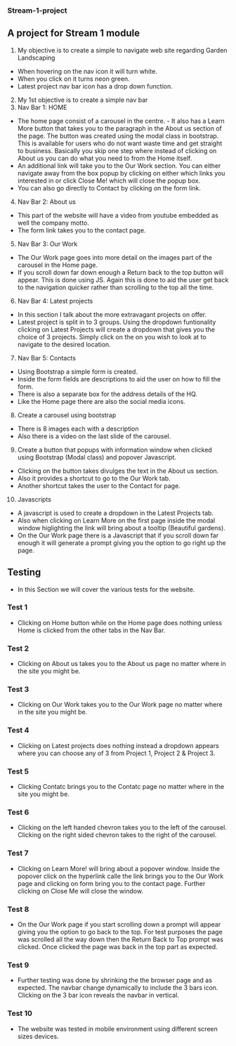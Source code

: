 ### Stream-1-project

## A project for Stream 1 module
1.	My objective is to create a simple to navigate web site regarding Garden Landscaping
- When hovering on the nav icon it will turn white.
- When you click on it turns neon green.
- Latest project nav bar icon has a drop down  function.
2.	My 1st objective is to create a simple nav bar
3.	Nav Bar 1: HOME
- The home page consist of a carousel in the centre. - It also has a Learn More button that takes you to the paragraph in the About us section of the page. 
The button was created using the modal class in bootstrap. This is available for users who do not want waste time and get straight to business. Basically you skip one step where instead of clicking on About us you can do what you need to from the Home itself.
- An additional link will take you to the Our Work section.
You can either navigate away from the box popup by clicking on either which links you interested in or click Close Me! which will close the popup box.
- You can also go directly to Contact by clicking on the form link.
4.	Nav Bar 2: About us
- This part of the website will have a video from youtube embedded as well the company motto.
- The form link takes you to the contact page.
5.	Nav Bar 3: Our Work
- The Our Work page goes into more detail on the images part of the carousel in the Home page.
- If you scroll down far down enough a Return back to the top button will appear. This is done using JS.
Again this is done to aid the user get back to the navigation quicker rather than scrolling to the top all the time.
6.	Nav Bar 4: Latest projects
- In this section I talk about the more extravagant projects on offer.
- Latest project is split in to 3 groups. Using the dropdown funtionality clicking on Latest Projects will create a dropdown that gives you the choice of 3 projects. Simply click on the on you wish to look at to navigate to the desired location.
7.	Nav Bar 5: Contacts
- Using Bootstrap a simple form is created.
- Inside the form fields are descriptions to aid the user on how to fill the form.
- There is also a separate box for the address details of the HQ.
- Like the Home page there are also the social media icons.
8. Create a carousel using bootstrap
- There is 8 images each with a description
- Also there is a video on the last slide of the carousel.
9. Create a button that popups with information window when clicked using Bootstrap (Modal class) and popover Javascript.
- Clicking on the button takes divulges the text in the About us section.
- Also it provides a shortcut to go to the Our Work tab.
- Another shortcut takes the user to the Contact for page.
10. Javascripts
- A javascript is used to create a dropdown in the Latest Projects tab.
- Also when clicking on Learn More on the first page inside the modal window higlighting the link will bring about a tooltip (Beautiful gardens).
- On the Our Work page there is a Javascript that if you scroll down far enough it will generate a prompt giving you the option to go right up the page.


## Testing


- In this Section we will cover the various tests for the website.

### Test 1
- Clicking on Home button while on the Home page does nothing unless Home is clicked from the other tabs in the Nav Bar.

### Test 2
- Clicking on About us takes you to the About us page no matter where in the site you might be. 

### Test 3
- Clicking on Our Work takes you to the Our Work page no matter where in the site you might be.

### Test 4
- Clicking on Latest projects does nothing instead a dropdown appears where you can choose any of 3 from Project 1, Project 2 & Project 3.

### Test 5 
- Clicking Contatc brings you to the Contatc page no matter where in the site you might be.

### Test 6
- Clicking on the left handed chevron takes you to the left of the carousel.
Clicking on the right sided chevron takes to the right of the carousel.

### Test 7
- Clicking on Learn More! will bring about a popover window. Inside the popover click on the hyperlink calle the link brings you to the Our Work page and clicking on form bring you to the contact page.
Further clicking on Close Me will close the window.

### Test 8
- On the Our Work page if you start scrolling down a prompt will appear giving you the option to go back to the top. For test purposes the page was scrolled all the way down then the Return Back to Top prompt was clicked. Once clicked the page was back in the top part as expected.

### Test 9
- Further testing was done by shrinking the the browser page and as expected. The navbar change dynamically to include the 3 bars icon. Clicking on the 3 bar icon reveals the navbar in vertical.

### Test 10
- The website was tested in mobile environment using different screen sizes devices. 
